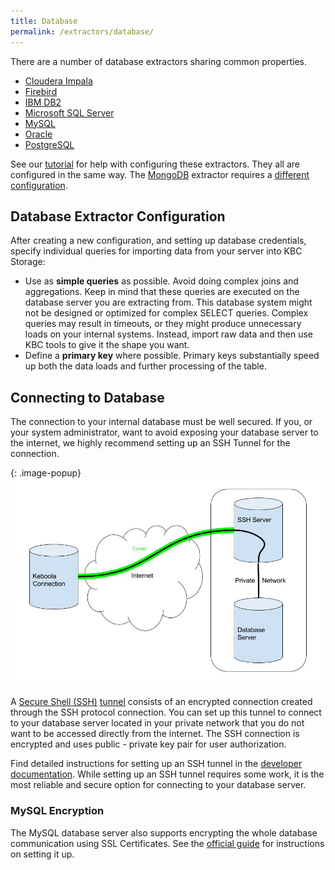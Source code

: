 ```yaml
---
title: Database
permalink: /extractors/database/
---
```


There are a number of database extractors sharing common properties. 

- [Cloudera Impala](https://www.cloudera.com/products/apache-hadoop/impala.html)
- [Firebird](http://www.firebirdsql.org/)
- [IBM DB2](http://www.ibm.com/analytics/us/en/technology/db2/)
- [Microsoft SQL Server](https://en.wikipedia.org/wiki/Microsoft_SQL_Server)
- [MySQL](https://www.mysql.com/)
- [Oracle](http://www.oracle.com/index.html)
- [PostgreSQL](http://www.postgresql.org/)

See our [tutorial](/overview/tutorial/load/database/) for help with configuring these extractors. They all are configured in the same way.
The [MongoDB](https://www.mongodb.com/) extractor requires a [different configuration](/extractors/mongodb/).

## Database Extractor Configuration
After creating a new configuration, and setting up database credentials, 
specify individual queries for importing data from your server into KBC Storage: 
 
- Use as **simple queries** as possible. Avoid doing complex joins and aggregations. 
Keep in mind that these queries are executed on the database server you are extracting from. 
This database system might not be designed or optimized for complex SELECT queries. 
Complex queries may result in timeouts, or they might produce unnecessary loads on your internal systems. 
Instead, import raw data and then use KBC tools to give it the shape you want.
- Define a **primary key** where possible. Primary keys substantially speed up both the data loads and further processing of the table.


## Connecting to Database
The connection to your internal database must be well secured. If you, or your system administrator, want to avoid exposing your database server to the internet, 
we highly recommend setting up an SSH Tunnel for the connection.

{: .image-popup}
![Schema - SSH tunnel](/extractors/database/ssh/ssh-tunnel.jpg)

A [Secure Shell (SSH)](https://en.wikipedia.org/wiki/Secure_Shell) [tunnel](https://en.wikipedia.org/wiki/Tunneling_protocol) consists of an encrypted connection created
through the SSH protocol connection. You can set up this tunnel to connect to your database server located in your private network that you do not want
to be accessed directly from the internet. The SSH connection is encrypted and uses public - private key pair for user authorization. 

Find detailed instructions for setting up an SSH tunnel in the [developer documentation](https://developers.keboola.com/integrate/database/).
While setting up an SSH tunnel requires some work, it is the most reliable and secure option for connecting to your database server.

### MySQL Encryption
The MySQL database server also supports encrypting the whole database communication using SSL Certificates. See the
[official guide](http://dev.mysql.com/doc/refman/5.7/en/creating-ssl-files-using-openssl.html) for instructions on setting it up.
